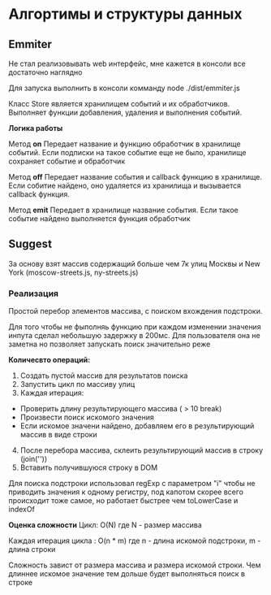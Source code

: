 # Алгортимы и структуры данных

## Emmiter

Не стал реализовывать web интерфейс, мне кажется в консоли все достаточно наглядно

Для запуска выполнить в консоли комманду node ./dist/emmiter.js

Класс Store является хранилищем событий и их обработчиков. Выполняет функции добавления, удаления и выполнения событий.

**Логика работы**

Метод **on** Передает название и функцию обработчик в хранилище событий. Если подписки на такое событие еще не было, хранилище сохраняет событие и обработчик

Метод **off** Передает название события и callback функцию в хранилище. Если собитие найдено, оно удаляется из хранилища и вызывается callback функция.

Метод **emit**  Передает в хранилище название события. Если такое событие найдено выполняется функция обработчик


## Suggest

За основу взят массив содержащий больше чем 7к улиц Москвы и New York (moscow-streets.js, ny-streets.js)

### Реализация

Простой перебор элементов массива, с поиском вхождения подстроки.

Для того чтобы не фыполняь функцию при каждом изменении значения инпута сделал небольшую задержку в 200мс. Для пользователя она не заметна но позволяет запускать поиск значительно реже

**Количесвто операций:**

1. Создать пустой массив для результатов поиска
2. Запустить цикл по массиву улиц
3. Каждая итерация:
  * Проверить длину результирующего массива ( > 10 break)
  * Произвести поиск искомого значения
  * Если искомое значени найдено, добавляем его в результирующий массив в виде строки
4. После перебора массива, склеить результирующий массив в строку (join(''))
5. Вставить получившуюся строку в DOM

Для поиска подстроки использовал regExp с параметром "i" чтобы не приводить значения к одному регистру, под капотом скорее всего происходит тоже самое, но работает быстрее чем toLowerCase и indexOf

**Оценка сложности**
Цикл:
O(N) где N - размер массива

Каждая итерация цикла :
O(n * m) где n - длина искомой подстроки, m - длина строки

Сложность завист от размера массива и размера искомой строки.
Чем длиннее искомое значение тем дольше будет выполняться поиск в строке

